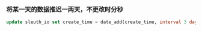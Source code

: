 ### 将某一天的数据推迟一两天，不更改时分秒
```sql
update sleuth_io set create_time = date_add(create_time, interval 3 day) where  create_time like '2023-06-01%'
```
